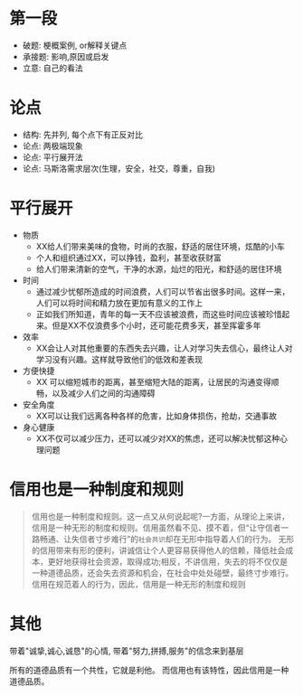 # 第一段
- 破题: 梗概案例, or解释关键点
- 承接题: 影响,原因或启发
- 立意: 自己的看法
# 论点
- 结构: 先并列, 每个点下有正反对比
- 论点: 两极端现象
- 论点: 平行展开法
- 论点: 马斯洛需求层次(生理，安全，社交，尊重，自我)

# 平行展开
- 物质
  - XX给人们带来美味的食物，时尚的衣服，舒适的居住环境，炫酷的小车
  - 个人和组织通过XX，可以挣钱，盈利，甚至收获财富
  - 给人们带来清新的空气，干净的水源，灿烂的阳光，和舒适的居住环境
- 时间
  - 通过减少忧郁所造成的时间浪费，人们可以节省出很多时间。这样一来，人们可以将时间和精力放在更加有意义的工作上
  - 正如我们所知道，青年的每一天不应该被浪费，而这些时间应该被珍惜起来。但是XX不仅浪费多个小时，还可能花费多天，甚至挥霍多年
- 效率
  - XX会让人对其他重要的东西失去兴趣，让人对学习失去信心，最终让人对学习没有兴趣。这样就导致他们的低效和差表现
- 方便快捷
  - XX 可以缩短城市的距离，甚至缩短大陆的距离，让居民的沟通变得顺畅，以及减少人们之间的沟通障碍
- 安全角度
  - XX可以让我们远离各种各样的危害，比如身体损伤，抢劫，交通事故
- 身心健康
  - XX不仅可以减少压力，还可以减少对XX的焦虑，还可以解决忧郁这种心理问题

# 信用也是一种制度和规则
> 信用也是一种制度和规则。这一点又从何说起呢?一方面，从理论上来讲，信用是一种无形的制度和规则。信用虽然看不见、摸不着，但“让守信者一路畅通、让失信者寸步难行”的`社会共识`却在无形中指导着人们的行为。
> 无形的信用带来有形的便利，讲诚信让个人更容易获得他人的信赖，降低社会成本，更好地获得社会资源，取得成功;相反，不讲信用，失去的将不仅仅是一种道德品质，还会失去资源和机会，在社会中处处碰壁，最终寸步难行。
> 信用在规范着人的行为，因此，信用是一种无形的制度和规则

# 其他
带着"诚挚,诚心,诚恳"的心情, 带着"努力,拼搏,服务"的信念来到基层

所有的道德品质有一个共性，它就是利他。 而信用也有该特性，因此信用是一种道德品质。

